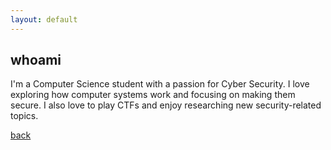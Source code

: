 ```yaml
---
layout: default
---
```


## whoami

I'm a Computer Science student with a passion for Cyber Security. I love exploring how computer systems work and focusing on making them secure. I also love to play CTFs and enjoy researching new security-related topics.

[back](./)
